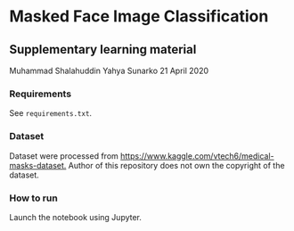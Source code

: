 # Masked Face Image Classification

## Supplementary learning material

Muhammad Shalahuddin Yahya Sunarko
21 April 2020

### Requirements

See `requirements.txt`.

### Dataset

Dataset were processed from <https://www.kaggle.com/vtech6/medical-masks-dataset.> Author of this repository does not own the copyright of the dataset.

### How to run

Launch the notebook using Jupyter.
